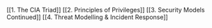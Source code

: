 [[1. The CIA Triad]]
[[2. Principles of Privileges]]
[[3. Security Models Continued]]
[[4. Threat Modelling & Incident Response]]
